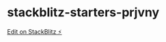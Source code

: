 # stackblitz-starters-prjvny

[Edit on StackBlitz ⚡️](https://stackblitz.com/edit/stackblitz-starters-prjvny)